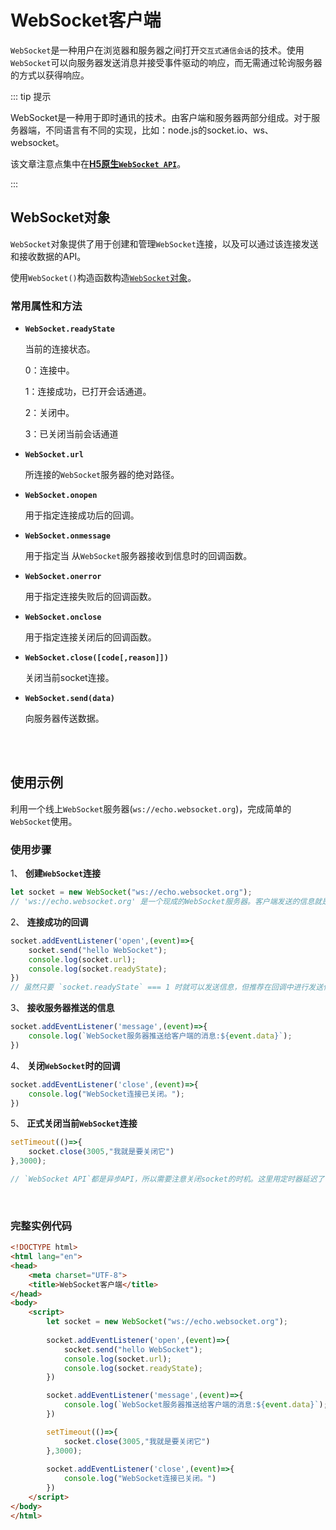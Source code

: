 # WebSocket客户端

`WebSocket`是一种用户在浏览器和服务器之间打开`交互式通信会话`的技术。使用`WebSocket`可以向服务器发送消息并接受事件驱动的响应，而无需通过轮询服务器的方式以获得响应。

::: tip 提示

WebSocket是一种用于即时通讯的技术。由客户端和服务器两部分组成。对于服务器端，不同语言有不同的实现，比如：node.js的socket.io、ws、websocket。

该文章注意点集中在[**H5原生`WebSocket API`**](https://developer.mozilla.org/zh-CN/docs/Glossary/WebSockets)。

:::
<br/>
## WebSocket对象

`WebSocket`对象提供了用于创建和管理`WebSocket`连接，以及可以通过该连接发送和接收数据的API。

使用`WebSocket()`构造函数构造[`WebSocket`对象](https://developer.mozilla.org/zh-CN/docs/Web/API/WebSocket)。

### 常用属性和方法

- **`WebSocket.readyState`**

  当前的连接状态。

  0：连接中。

  1：连接成功，已打开会话通道。

  2：关闭中。

  3：已关闭当前会话通道

- **`WebSocket.url`**

  所连接的`WebSocket`服务器的绝对路径。

- **`WebSocket.onopen`**

  用于指定连接成功后的回调。

- **`WebSocket.onmessage`**

  用于指定当 从`WebSocket`服务器接收到信息时的回调函数。

- **`WebSocket.onerror`**

  用于指定连接失败后的回调函数。

- **`WebSocket.onclose`**

  用于指定连接关闭后的回调函数。

- **`WebSocket.close([code[,reason]])`**

  关闭当前socket连接。

- **`WebSocket.send(data)`**

  向服务器传送数据。

<br/><br/>

## 使用示例

利用一个线上`WebSocket`服务器(`ws://echo.websocket.org`)，完成简单的`WebSocket`使用。

### 使用步骤

1、  **创建`WebSocket`连接**
```javascript
let socket = new WebSocket("ws://echo.websocket.org");	
// 'ws://echo.websocket.org' 是一个现成的WebSocket服务器。客户端发送的信息就是它推送的信息
```

2、 **连接成功的回调**

```javascript
socket.addEventListener('open',(event)=>{
    socket.send("hello WebSocket");
    console.log(socket.url);
    console.log(socket.readyState);
})
// 虽然只要 `socket.readyState` === 1 时就可以发送信息，但推荐在回调中进行发送信息的操作。
```

3、 **接收服务器推送的信息**

```javascript
socket.addEventListener('message',(event)=>{
    console.log(`WebSocket服务器推送给客户端的消息:${event.data}`);
})
```

4、 **关闭`WebSocket`时的回调**

```javascript
socket.addEventListener('close',(event)=>{
    console.log("WebSocket连接已关闭。");
})
```

5、 **正式关闭当前`WebSocket`连接**

```javascript
setTimeout(()=>{
    socket.close(3005,"我就是要关闭它")
},3000);

// `WebSocket API`都是异步API，所以需要注意关闭socket的时机。这里用定时器延迟了关闭时间。
```
<br/>

### 完整实例代码

```html
<!DOCTYPE html>
<html lang="en">
<head>
	<meta charset="UTF-8">
	<title>WebSocket客户端</title>
</head>
<body>
	<script>
		let socket = new WebSocket("ws://echo.websocket.org");		
		
		socket.addEventListener('open',(event)=>{
			socket.send("hello WebSocket");
			console.log(socket.url);
			console.log(socket.readyState);
		})

		socket.addEventListener('message',(event)=>{
			console.log(`WebSocket服务器推送给客户端的消息:${event.data}`);
		})

		setTimeout(()=>{
			socket.close(3005,"我就是要关闭它")
		},3000);
	
		socket.addEventListener('close',(event)=>{
			console.log("WebSocket连接已关闭。")
		})
	</script>
</body>
</html>
```



